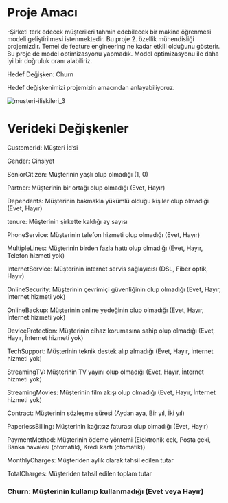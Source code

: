 # Proje Amacı
-Şirketi terk edecek müşterileri tahmin edebilecek bir makine öğrenmesi modeli geliştirilmesi istenmektedir. 
Bu proje 2. özellik mühendisliği projemizdir. Temel de feature engineering ne kadar etkili olduğunu gösterir. Bu proje de model optimizasyonu yapmadık. Model optimizasyonu ile daha iyi bir doğruluk oranı alabiliriz.

Hedef Değişken: Churn

Hedef değişkenimizi projemizin amacından anlayabiliyoruz.

![musteri-iliskileri_3](https://github.com/user-attachments/assets/ae11238a-db42-4f5d-90c5-c872f8982f63)

# Verideki Değişkenler

CustomerId: Müşteri İd’si

Gender:  Cinsiyet

SeniorCitizen:  Müşterinin yaşlı olup olmadığı (1, 0)

Partner:  Müşterinin bir ortağı olup olmadığı (Evet, Hayır)

Dependents:  Müşterinin bakmakla yükümlü olduğu kişiler olup olmadığı (Evet, Hayır)

tenure:  Müşterinin şirkette kaldığı ay sayısı

PhoneService:  Müşterinin telefon hizmeti olup olmadığı (Evet, Hayır)

MultipleLines:  Müşterinin birden fazla hattı olup olmadığı (Evet, Hayır, Telefon hizmeti yok)

InternetService:  Müşterinin internet servis sağlayıcısı (DSL, Fiber optik, Hayır)

OnlineSecurity:  Müşterinin çevrimiçi güvenliğinin olup olmadığı (Evet, Hayır, İnternet hizmeti yok)

OnlineBackup:  Müşterinin online yedeğinin olup olmadığı (Evet, Hayır, İnternet hizmeti yok)

DeviceProtection:  Müşterinin cihaz korumasına sahip olup olmadığı (Evet, Hayır, İnternet hizmeti yok)

TechSupport:  Müşterinin teknik destek alıp almadığı (Evet, Hayır, İnternet hizmeti yok)

StreamingTV:  Müşterinin TV yayını olup olmadığı (Evet, Hayır, İnternet hizmeti yok)

StreamingMovies:  Müşterinin film akışı olup olmadığı (Evet, Hayır, İnternet hizmeti yok)

Contract:  Müşterinin sözleşme süresi (Aydan aya, Bir yıl, İki yıl)

PaperlessBilling:  Müşterinin kağıtsız faturası olup olmadığı (Evet, Hayır)

PaymentMethod:  Müşterinin ödeme yöntemi (Elektronik çek, Posta çeki, Banka havalesi (otomatik), Kredi kartı (otomatik))

MonthlyCharges:  Müşteriden aylık olarak tahsil edilen tutar

TotalCharges:  Müşteriden tahsil edilen toplam tutar

### Churn:  Müşterinin kullanıp kullanmadığı (Evet veya Hayır)


